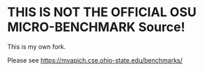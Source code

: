 # THIS IS NOT THE OFFICIAL OSU MICRO-BENCHMARK Source!

This is my own fork.

Please see https://mvapich.cse.ohio-state.edu/benchmarks/
